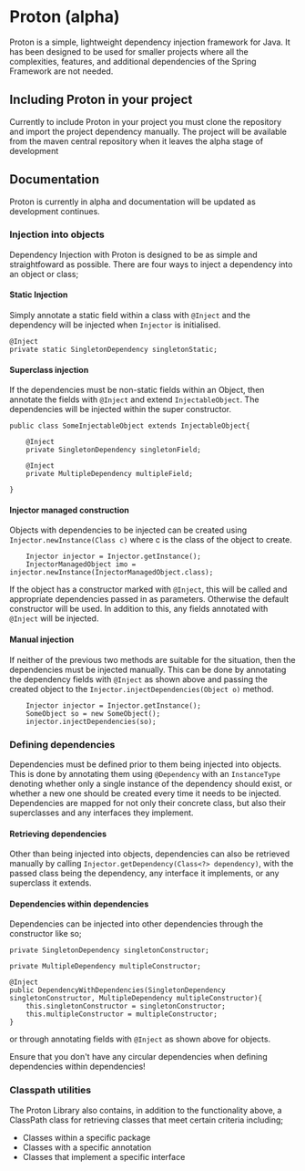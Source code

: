 # Proton (alpha)

Proton is a simple, lightweight dependency injection framework for Java.
It has been designed to be used for smaller projects where all the complexities, features, and additional dependencies of the Spring Framework are not needed.

## Including Proton in your project

Currently to include Proton in your project you must clone the repository and import the project dependency manually.
The project will be available from the maven central repository when it leaves the alpha stage of development


## Documentation

Proton is currently in alpha and documentation will be updated as development continues.

### Injection into objects

Dependency Injection with Proton is designed to be as simple and straightfoward as possible.
There are four ways to inject a dependency into an object or class;

#### Static Injection
Simply annotate a static field within a class with `@Inject` and the dependency will be injected when `Injector` is initialised.

	@Inject
	private static SingletonDependency singletonStatic;


#### Superclass injection
If the dependencies must be non-static fields within an Object, then annotate the fields with `@Inject` and extend `InjectableObject`.
The dependencies will be injected within the super constructor.

	public class SomeInjectableObject extends InjectableObject{
		
		@Inject
		private SingletonDependency singletonField;
		
		@Inject
		private MultipleDependency multipleField;
		
	}
	
#### Injector managed construction
Objects with dependencies to be injected can be created using `Injector.newInstance(Class c)` where c is the class of the object to create.

		Injector injector = Injector.getInstance();
		InjectorManagedObject imo = injector.newInstance(InjectorManagedObject.class);
		
If the object has a constructor marked with `@Inject`, this will be called and appropriate dependencies passed in as parameters. Otherwise the default constructor will be used.
In addition to this, any fields annotated with `@Inject` will be injected.
	
#### Manual injection
If neither of the previous two methods are suitable for the situation, then the dependencies must be injected manually.
This can be done by annotating the dependency fields with `@Inject` as shown above and passing the created object to the `Injector.injectDependencies(Object o)` method.

		Injector injector = Injector.getInstance();
		SomeObject so = new SomeObject();
		injector.injectDependencies(so);
		
		
### Defining dependencies

Dependencies must be defined prior to them being injected into objects.
This is done by annotating them using `@Dependency` with an `InstanceType` denoting whether only a single instance of the dependency should exist, or whether a new one should be created every time it needs to be injected. 
Dependencies are mapped for not only their concrete class, but also their superclasses and any interfaces they implement. 

#### Retrieving dependencies

Other than being injected into objects, dependencies can also be retrieved manually by calling `Injector.getDependency(Class<?> dependency)`, with the passed class being the dependency, any interface it implements, or any superclass it extends.

#### Dependencies within dependencies

Dependencies can be injected into other dependencies through the constructor like so;

	private SingletonDependency singletonConstructor;
	
	private MultipleDependency multipleConstructor;
	
	@Inject
	public DependencyWithDependencies(SingletonDependency singletonConstructor, MultipleDependency multipleConstructor){
		this.singletonConstructor = singletonConstructor;
		this.multipleConstructor = multipleConstructor;
	}
	
or through annotating fields with `@Inject` as shown above for objects.
	
Ensure that you don't have any circular dependencies when defining dependencies within dependencies!

### Classpath utilities

The Proton Library also contains, in addition to the functionality above, a ClassPath class for retrieving classes that meet certain criteria including;
- Classes within a specific package
- Classes with a specific annotation
- Classes that implement a specific interface
		